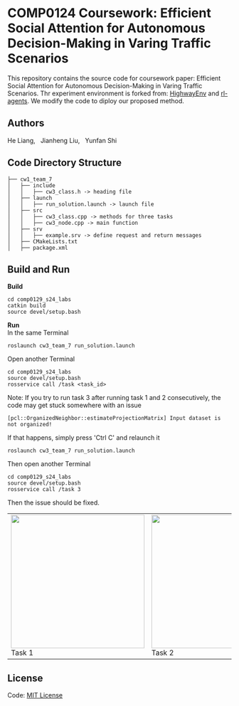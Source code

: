 # COMP0124 Coursework: Efficient Social Attention for Autonomous Decision-Making in Varing Traffic Scenarios
This repository contains the source code for coursework paper: Efficient Social Attention for Autonomous Decision-Making in Varing Traffic Scenarios. Thr experiment environment is forked from: [HighwayEnv](https://github.com/Farama-Foundation/HighwayEnv) and [rl-agents](https://github.com/eleurent/rl-agents).  We modify the code to diploy our proposed method.
## Authors
He Liang, &nbsp;&nbsp;Jianheng Liu, &nbsp;&nbsp;Yunfan Shi
## Code Directory Structure
```
├── cw1_team_7
│   ├── include
│   │   ├── cw3_class.h -> heading file
│   ├── launch
│   │   ├── run_solution.launch -> launch file
│   ├── src
│   │   ├── cw3_class.cpp -> methods for three tasks
│   │   ├── cw3_node.cpp -> main function
│   ├── srv
│   │   ├── example.srv -> define request and return messages
│   ├── CMakeLists.txt
│   ├── package.xml
```
## Build and Run
**Build**
```shell
cd comp0129_s24_labs
catkin build
source devel/setup.bash
```
**Run**  
In the same Terminal
```shell
roslaunch cw3_team_7 run_solution.launch
```
Open another Terminal
```shell
cd comp0129_s24_labs
source devel/setup.bash
rosservice call /task <task_id>
```
Note: If you try to run task 3 after running task 1 and 2 consecutively, the code may get stuck somewhere with an issue
```shell
[pcl::OrganizedNeighbor::estimateProjectionMatrix] Input dataset is not organized!
```
If that happens, simply press 'Ctrl C' and relaunch it
```shell
roslaunch cw3_team_7 run_solution.launch
```
Then open another Terminal
```shell
cd comp0129_s24_labs
source devel/setup.bash
rosservice call /task 3
```
Then the issue should be fixed.

<p align="center">
  <table>
    <tr>
      <td><img src="task1.png" width="300" /><br>Task 1</td>
      <td><img src="task2.png" width="300" /><br>Task 2</td>
      <td><img src="task3.png" width="300" /><br>Task 3</td>
    </tr>
  </table>
</p>



## License
Code: [MIT License](LICENSE)
